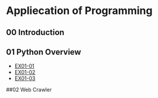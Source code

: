 # Appliecation of Programming

## 00 Introduction

## 01 Python Overview

- [EX01-01](EX01_01_加法器.ipynb)
- [EX01-02](EX01-02_BMI.ipynb)
- [EX01-03](EX01_03_Rock_Paper_Scissors.ipynb)

##02 Web Crawler
